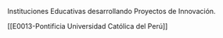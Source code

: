 Instituciones Educativas desarrollando Proyectos de Innovación.

[[E0013-Pontificia Universidad Católica del Perú]] 